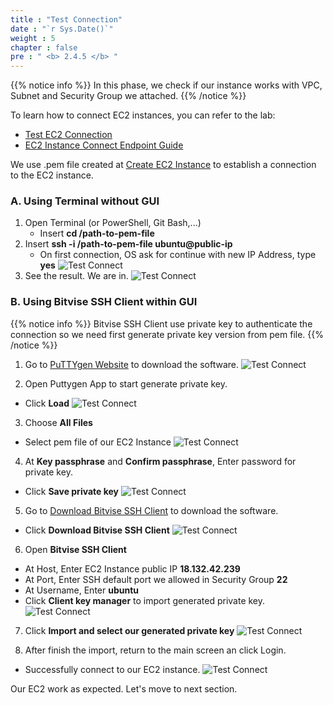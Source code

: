 ```yaml
---
title : "Test Connection"
date : "`r Sys.Date()`"
weight : 5
chapter : false
pre : " <b> 2.4.5 </b> "
---
```


{{% notice info %}}
In this phase, we check if our instance works with VPC, Subnet and Security Group we attached.
{{% /notice %}}

To learn how to connect EC2 instances, you can refer to the lab:

- [Test EC2 Connection](https://www.youtube.com/watch?v=wWu67GyrUNY&list=PLahN4TLWtox2a3vElknwzU_urND8hLn1i&index=42)
- [EC2 Instance Connect Endpoint Guide](https://www.youtube.com/watch?v=7NjNTnXon5s&list=PLahN4TLWtox2a3vElknwzU_urND8hLn1i&index=44)

We use .pem file created at [Create EC2 Instance](/2-Prerequiste/2.4-createec2/2.4.4-createec2linux/) to establish a connection to the EC2 instance.

### A. Using Terminal without GUI
1. Open Terminal (or PowerShell, Git Bash,...)
    + Insert **cd /path-to-pem-file**
2. Insert **ssh -i /path-to-pem-file ubuntu@public-ip**
    + On first connection, OS ask for continue with new IP Address, type **yes**
![Test Connect](/images/2.prerequisite/032-testconnect.png)
3. See the result. We are in.
![Test Connect](/images/2.prerequisite/033-testconnect.png)

### B. Using Bitvise SSH Client within GUI

{{% notice info %}}
Bitvise SSH Client use private key to authenticate the connection so we need first generate private key version from pem file.
{{% /notice %}}

1. Go to [PuTTYgen Website](https://www.puttygen.com/) to download the software.
![Test Connect](/images/2.prerequisite/034-testconnect.png)

2. Open Puttygen App to start generate private key.
+ Click **Load**
![Test Connect](/images/2.prerequisite/035-testconnect.png)

3. Choose **All Files**
+ Select pem file of our EC2 Instance
![Test Connect](/images/2.prerequisite/036-testconnect.png)

4. At **Key passphrase** and **Confirm passphrase**, Enter password for private key.
+ Click **Save private key**
![Test Connect](/images/2.prerequisite/037-testconnect.png)

5. Go to [Download Bitvise SSH Client](https://bitvise.com/ssh-client-download) to download the software.
+ Click **Download Bitvise SSH Client**
![Test Connect](/images/2.prerequisite/038-testconnect.png)

6. Open **Bitvise SSH Client**
+ At Host, Enter EC2 Instance public IP **18.132.42.239**
+ At Port, Enter SSH default port we allowed in Security Group **22**
+ At Username, Enter **ubuntu**
+ Click **Client key manager** to import generated private key.
![Test Connect](/images/2.prerequisite/039-testconnect.png)

7. Click **Import and select our generated private key**
![Test Connect](/images/2.prerequisite/040-testconnect.png)

8. After finish the import, return to the main screen an click Login.
+ Successfully connect to our EC2 instance.
![Test Connect](/images/2.prerequisite/041-testconnect.png)

Our EC2 work as expected. Let's move to next section.
